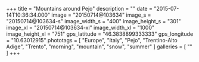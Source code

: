 +++
title = "Mountains around Pejo"
description = ""
date = "2015-07-14T10:36:34.000"
image = "20150714@103634"
image_s = "20150714@103634-s"
image_width_s = "400"
image_height_s = "301"
image_xl = "20150714@103634-xl"
image_width_xl = "1000"
image_height_xl = "751"
gps_latitude = "46.3838899333333"
gps_longitude = "10.63012915"
phototags = [ "Europe", "Italy", "Pejo", "Trentino-Alto Adige", "Trento", "morning", "mountain", "snow", "summer" ]
galleries = [ "" ]
+++
